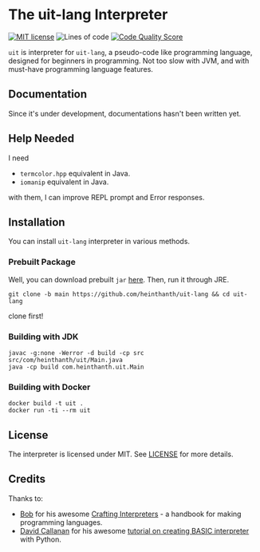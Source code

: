 # The uit-lang Interpreter

[![MIT license](https://img.shields.io/badge/License-MIT-green.svg)](https://lbesson.mit-license.org/)
![Lines of code](https://img.shields.io/tokei/lines/github/uitverse/uit-lang?label=Lines%20of%20Code&style=flat)
[![Code Quality Score](https://www.code-inspector.com/project/17782/score/svg)](https://www.code-inspector.com/project/17782/score/svg)

`uit` is interpreter for `uit-lang`, a pseudo-code like programming language, designed for beginners in programming. Not too slow with JVM, and with must-have programming language features.

## Documentation

Since it's under development, documentations hasn't been written yet.

## Help Needed

I need

- `termcolor.hpp` equivalent in Java.
- `iomanip` equivalent in Java.

with them, I can improve REPL prompt and Error responses.

## Installation

You can install `uit-lang` interpreter in various methods.
### Prebuilt Package

Well, you can download prebuilt `jar` [here](build/uit.jar). Then, run it through JRE.

``` shell
git clone -b main https://github.com/heinthanth/uit-lang && cd uit-lang
```

clone first!

### Building with JDK

```shell
javac -g:none -Werror -d build -cp src src/com/heinthanth/uit/Main.java
java -cp build com.heinthanth.uit.Main
```

### Building with Docker

```shell
docker build -t uit .
docker run -ti --rm uit
```

## License

The interpreter is licensed under MIT. See [LICENSE](LICENSE) for more details.

## Credits

Thanks to:

-   [Bob](https://twitter.com/munificentbob) for his awesome [Crafting Interpreters](https://craftinginterpreters.com) - a handbook for making programming languages.
-   [David Callanan](https://github.com/davidcallanan) for his awesome [tutorial on creating BASIC interpreter](https://youtube.com/playlist?list=PLZQftyCk7_SdoVexSmwy_tBgs7P0b97yD) with Python.
